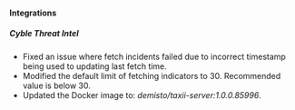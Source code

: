 #### Integrations
##### Cyble Threat Intel
- Fixed an issue where fetch incidents failed due to incorrect timestamp being used to updating last fetch time. 
- Modified the default limit of fetching indicators to 30. Recommended value is below 30.
- Updated the Docker image to: *demisto/taxii-server:1.0.0.85996*.
